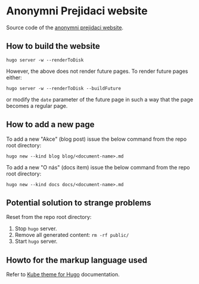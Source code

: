# Anonymni Prejidaci website

Source code of the [anonymni prejidaci website](https://anonymniprejidaci.cz/).

## How to build the website

```
hugo server -w --renderToDisk
```
However, the above does not render future pages. To render future pages either:
```
hugo server -w --renderToDisk --buildFuture
```
or modify the `date` parameter of the future page in such a way that the page becomes a regular page.

## How to add a new page

To add a new "Akce" (blog post) issue the below command from the repo root directory:
```
hugo new --kind blog blog/<document-name>.md
```

To add a new "O nás" (docs item) issue the below command from the repo root directory:
```
hugo new --kind docs docs/<document-name>.md
```

## Potential solution to strange problems

Reset from the repo root directory:
1. Stop `hugo` server.
2. Remove all generated content: `rm -rf public/`
3. Start `hugo` server.

## Howto for the markup language used

Refer to [Kube theme for Hugo](https://themes.gohugo.io/theme/kube/) documentation.
